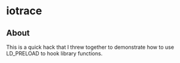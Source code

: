 # iotrace

## About

This is a quick hack that I threw together to demonstrate how to use
LD_PRELOAD to hook library functions. 